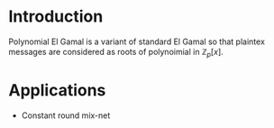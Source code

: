 # Introduction

Polynomial El Gamal is a variant of standard El Gamal so that plaintex messages are considered as roots of polynoimial in $\mathbb{Z}_p[x]$.


# Applications
- Constant round mix-net
